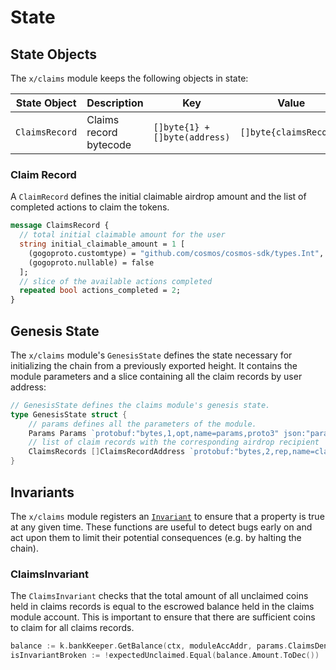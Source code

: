 <!--
order: 2
-->

# State

## State Objects

The `x/claims` module keeps the following objects in state:

| State Object   | Description            | Key                           | Value                  | Store |
|----------------|------------------------|-------------------------------|------------------------|-------|
| `ClaimsRecord` | Claims record bytecode | `[]byte{1} + []byte(address)` | `[]byte{claimsRecord}` | KV    |

### Claim Record

A `ClaimRecord` defines the initial claimable airdrop amount and the list of completed actions to claim the tokens.

```protobuf
message ClaimsRecord {
  // total initial claimable amount for the user
  string initial_claimable_amount = 1 [
    (gogoproto.customtype) = "github.com/cosmos/cosmos-sdk/types.Int",
    (gogoproto.nullable) = false
  ];
  // slice of the available actions completed
  repeated bool actions_completed = 2;
}
```

## Genesis State

The `x/claims` module's `GenesisState` defines the state necessary for initializing the chain from a previously exported height. It contains the module parameters and a slice containing all the claim records by user address:

```go
// GenesisState defines the claims module's genesis state.
type GenesisState struct {
	// params defines all the parameters of the module.
	Params Params `protobuf:"bytes,1,opt,name=params,proto3" json:"params"`
	// list of claim records with the corresponding airdrop recipient
	ClaimsRecords []ClaimsRecordAddress `protobuf:"bytes,2,rep,name=claims_records,json=claimsRecords,proto3" json:"claims_records"`
}
```

## Invariants

The `x/claims` module registers an [`Invariant`](https://docs.cosmos.network/main/building-modules/invariants) to ensure that a property is true at any given time. These functions are useful to detect bugs early on and act upon them to limit their potential consequences (e.g. by halting the chain).

### ClaimsInvariant

The `ClaimsInvariant` checks that the total amount of all unclaimed coins held
in claims records is equal to the escrowed balance held in the claims module
account. This is important to ensure that there are sufficient coins to claim for all claims records.

```go
balance := k.bankKeeper.GetBalance(ctx, moduleAccAddr, params.ClaimsDenom)
isInvariantBroken := !expectedUnclaimed.Equal(balance.Amount.ToDec())
```
